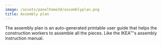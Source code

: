 ```yaml
---
image: /assets/panelhome3d/assemblyplan.png
title: Assembly plan
---
```

The assembly plan is an auto-generated printable user guide that helps the construction workers to assemble all the pieces. Like the IKEA™'s assembly instruction manual.
